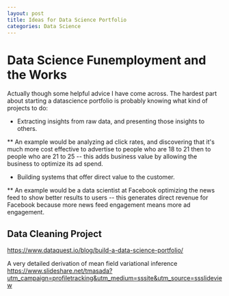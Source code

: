 ```yaml
---
layout: post
title: Ideas for Data Science Portfolio
categories: Data Science 
---
```


# Data Science Funemployment and the Works

Actually though some helpful advice I have come across. The hardest part about starting a datascience portfolio is probably knowing what kind of projects to do: 


* Extracting insights from raw data, and presenting those insights to others.

** An example would be analyzing ad click rates, and discovering that it's much more cost effective to advertise to people who are 18 to 21 then to people who are 21 to 25 -- this adds business value by allowing the business to optimize its ad spend.


* Building systems that offer direct value to the customer.

** An example would be a data scientist at Facebook optimizing the news feed to show better results to users -- this generates direct revenue for Facebook because more news feed engagement means more ad engagement.

## Data Cleaning Project

https://www.dataquest.io/blog/build-a-data-science-portfolio/


A very detailed derivation of mean field variational inference
https://www.slideshare.net/tmasada?utm_campaign=profiletracking&utm_medium=sssite&utm_source=ssslideview

